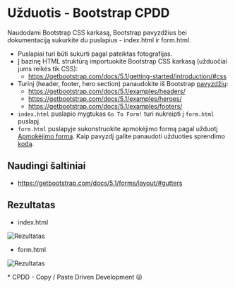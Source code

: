 # Užduotis - Bootstrap CPDD

Naudodami Bootstrap CSS karkasą, Bootstrap pavyzdžius bei dokumentaciją sukurkite du puslapius - index.html ir form.html.

-   Puslapiai turi būti sukurti pagal pateiktas fotografijas.
-   Į bazinę HTML struktūrą importuokite Bootstrap CSS karkasą (užduočiai jums reikės tik CSS):
    -   <https://getbootstrap.com/docs/5.1/getting-started/introduction/#css>
-   Turinį (header, footer, hero section) panaudokite iš Bootstrap [pavyzdžių](https://getbootstrap.com/docs/5.1/examples/):
    -   <https://getbootstrap.com/docs/5.1/examples/headers/>
    -   <https://getbootstrap.com/docs/5.1/examples/heroes/>
    -   <https://getbootstrap.com/docs/5.1/examples/footers/>
-   `index.html` puslapio mygtukas `Go To Form!` turi nukreipti į `form.html` puslapį.
-   `form.html` puslapyje sukonstruokite apmokėjimo formą pagal užduotį [Apmokėjimo formą](../../../../3%20savaitė/3.3/assigments/apmokejimo-forma/uzduotis-apmokejims-salyga.md). Kaip pavyzdį galite panaudoti užduoties sprendimo [kodą](../../../../3%20savaitė/assigments/../3.3/assigments/apmokejimo-forma/uzduotis-apmokejimas.html).

## Naudingi šaltiniai

-   <https://getbootstrap.com/docs/5.1/forms/layout/#gutters>

## Rezultatas

-   index.html

![Rezultatas](./index-rezultatas.jpg "Laukiamas rezultatas")

-   form.html

![Rezultatas](./form-rezultatas.jpg "Laukiamas rezultatas")

\* CPDD - Copy / Paste Driven Development 😜
